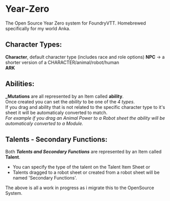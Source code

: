 # Year-Zero

The Open Source Year Zero system for FoundryVTT. Homebrewed specifically for my world Anka.

## Character Types:

**Character**, default character type (includes race and role options)
**NPC** -> a shorter version of a CHARACTER/animal/robot/human \
**ARK**

## Abilities:

**_Mutations** are all represented by an Item called **ability**.\
Once created you can set the _ability_ to be one of the _4 types_.\
If you drag and ability that is not related to the specific character type to it's sheet it will be automaticaly converted to match.\
_For example if you drag an Animal Power to a Robot sheet the ability will be automaticaly converted to a Module._

## Talents - Secondary Functions:

Both **_Talents and Secondary Functions_** are represented by an Item called **Talent**.

-   You can specify the type of the talent on the Talent Item Sheet or
-   Talents dragged to a robot sheet or created from a robot sheet will be named 'Secondary Functions'.

The above is all a work in progress as i migrate this to the OpenSource System.